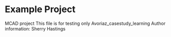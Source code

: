 # Example Project
MCAD project
This file is for testing only
Avoriaz_casestudy_learning
Author information:
Sherry Hastings
